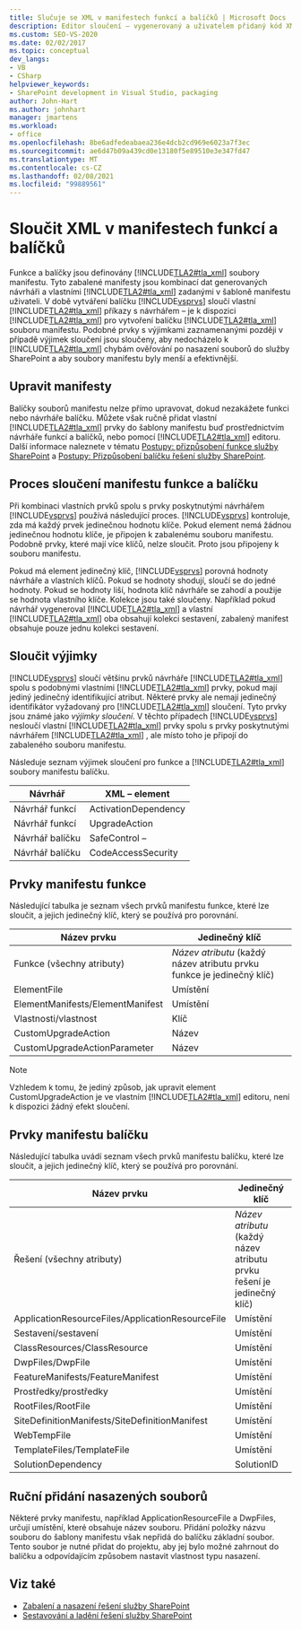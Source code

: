 ```yaml
---
title: Slučuje se XML v manifestech funkcí a balíčků | Microsoft Docs
description: Editor sloučení – vygenerovaný a uživatelem přidaný kód XML ve funkcích a manifestech balíčku služby SharePoint. Naučte se prvky manifestu funkcí a balíčku a výjimky sloučení.
ms.custom: SEO-VS-2020
ms.date: 02/02/2017
ms.topic: conceptual
dev_langs:
- VB
- CSharp
helpviewer_keywords:
- SharePoint development in Visual Studio, packaging
author: John-Hart
ms.author: johnhart
manager: jmartens
ms.workload:
- office
ms.openlocfilehash: 8be6adfedeabaea236e4dcb2cd969e6023a7f3ec
ms.sourcegitcommit: ae6d47b09a439cd0e13180f5e89510e3e347fd47
ms.translationtype: MT
ms.contentlocale: cs-CZ
ms.lasthandoff: 02/08/2021
ms.locfileid: "99889561"
---
```

# <a name="merge-xml-in-feature-and-package-manifests"></a>Sloučit XML v manifestech funkcí a balíčků
  Funkce a balíčky jsou definovány [!INCLUDE[TLA2#tla_xml](../sharepoint/includes/tla2sharptla-xml-md.md)] soubory manifestu. Tyto zabalené manifesty jsou kombinací dat generovaných návrháři a vlastními [!INCLUDE[TLA2#tla_xml](../sharepoint/includes/tla2sharptla-xml-md.md)] zadanými v šabloně manifestu uživateli. V době vytváření balíčku [!INCLUDE[vsprvs](../sharepoint/includes/vsprvs-md.md)] sloučí vlastní [!INCLUDE[TLA2#tla_xml](../sharepoint/includes/tla2sharptla-xml-md.md)] příkazy s návrhářem – je k dispozici [!INCLUDE[TLA2#tla_xml](../sharepoint/includes/tla2sharptla-xml-md.md)] pro vytvoření balíčku [!INCLUDE[TLA2#tla_xml](../sharepoint/includes/tla2sharptla-xml-md.md)] souboru manifestu. Podobné prvky s výjimkami zaznamenanými později v případě výjimek sloučení jsou sloučeny, aby nedocházelo k [!INCLUDE[TLA2#tla_xml](../sharepoint/includes/tla2sharptla-xml-md.md)] chybám ověřování po nasazení souborů do služby SharePoint a aby soubory manifestu byly menší a efektivnější.

## <a name="modify-the-manifests"></a>Upravit manifesty
 Balíčky souborů manifestu nelze přímo upravovat, dokud nezakážete funkci nebo návrháře balíčku. Můžete však ručně přidat vlastní [!INCLUDE[TLA2#tla_xml](../sharepoint/includes/tla2sharptla-xml-md.md)] prvky do šablony manifestu buď prostřednictvím návrháře funkcí a balíčků, nebo pomocí [!INCLUDE[TLA2#tla_xml](../sharepoint/includes/tla2sharptla-xml-md.md)] editoru. Další informace naleznete v tématu [Postupy: přizpůsobení funkce služby SharePoint](../sharepoint/how-to-customize-a-sharepoint-feature.md) a [Postupy: Přizpůsobení balíčku řešení služby SharePoint](../sharepoint/how-to-customize-a-sharepoint-solution-package.md).

## <a name="feature-and-package-manifest-merge-process"></a>Proces sloučení manifestu funkce a balíčku
 Při kombinaci vlastních prvků spolu s prvky poskytnutými návrhářem [!INCLUDE[vsprvs](../sharepoint/includes/vsprvs-md.md)] používá následující proces. [!INCLUDE[vsprvs](../sharepoint/includes/vsprvs-md.md)] kontroluje, zda má každý prvek jedinečnou hodnotu klíče. Pokud element nemá žádnou jedinečnou hodnotu klíče, je připojen k zabalenému souboru manifestu. Podobně prvky, které mají více klíčů, nelze sloučit. Proto jsou připojeny k souboru manifestu.

 Pokud má element jedinečný klíč, [!INCLUDE[vsprvs](../sharepoint/includes/vsprvs-md.md)] porovná hodnoty návrháře a vlastních klíčů. Pokud se hodnoty shodují, sloučí se do jedné hodnoty. Pokud se hodnoty liší, hodnota klíč návrháře se zahodí a použije se hodnota vlastního klíče. Kolekce jsou také sloučeny. Například pokud návrhář vygeneroval [!INCLUDE[TLA2#tla_xml](../sharepoint/includes/tla2sharptla-xml-md.md)] a vlastní [!INCLUDE[TLA2#tla_xml](../sharepoint/includes/tla2sharptla-xml-md.md)] oba obsahují kolekci sestavení, zabalený manifest obsahuje pouze jednu kolekci sestavení.

## <a name="merge-exceptions"></a>Sloučit výjimky
 [!INCLUDE[vsprvs](../sharepoint/includes/vsprvs-md.md)] sloučí většinu prvků návrháře [!INCLUDE[TLA2#tla_xml](../sharepoint/includes/tla2sharptla-xml-md.md)] spolu s podobnými vlastními [!INCLUDE[TLA2#tla_xml](../sharepoint/includes/tla2sharptla-xml-md.md)] prvky, pokud mají jediný jedinečný identifikující atribut. Některé prvky ale nemají jedinečný identifikátor vyžadovaný pro [!INCLUDE[TLA2#tla_xml](../sharepoint/includes/tla2sharptla-xml-md.md)] sloučení. Tyto prvky jsou známé jako *výjimky sloučení*. V těchto případech [!INCLUDE[vsprvs](../sharepoint/includes/vsprvs-md.md)] nesloučí vlastní [!INCLUDE[TLA2#tla_xml](../sharepoint/includes/tla2sharptla-xml-md.md)] prvky spolu s prvky poskytnutými návrhářem [!INCLUDE[TLA2#tla_xml](../sharepoint/includes/tla2sharptla-xml-md.md)] , ale místo toho je připojí do zabaleného souboru manifestu.

 Následuje seznam výjimek sloučení pro funkce a [!INCLUDE[TLA2#tla_xml](../sharepoint/includes/tla2sharptla-xml-md.md)] soubory manifestu balíčku.

|Návrhář|XML – element|
|--------------|-----------------|
|Návrhář funkcí|ActivationDependency|
|Návrhář funkcí|UpgradeAction|
|Návrhář balíčku|SafeControl –|
|Návrhář balíčku|CodeAccessSecurity|

## <a name="feature-manifest-elements"></a>Prvky manifestu funkce
 Následující tabulka je seznam všech prvků manifestu funkce, které lze sloučit, a jejich jedinečný klíč, který se používá pro porovnání.

|Název prvku|Jedinečný klíč|
|------------------|----------------|
|Funkce (všechny atributy)|*Název atributu* (každý název atributu prvku funkce je jedinečný klíč)|
|ElementFile|Umístění|
|ElementManifests/ElementManifest|Umístění|
|Vlastnosti/vlastnost|Klíč|
|CustomUpgradeAction|Název|
|CustomUpgradeActionParameter|Název|

> [!NOTE]
> Vzhledem k tomu, že jediný způsob, jak upravit element CustomUpgradeAction je ve vlastním [!INCLUDE[TLA2#tla_xml](../sharepoint/includes/tla2sharptla-xml-md.md)] editoru, není k dispozici žádný efekt sloučení.

## <a name="package-manifest-elements"></a>Prvky manifestu balíčku
 Následující tabulka uvádí seznam všech prvků manifestu balíčku, které lze sloučit, a jejich jedinečný klíč, který se používá pro porovnání.

|Název prvku|Jedinečný klíč|
|------------------|----------------|
|Řešení (všechny atributy)|*Název atributu* (každý název atributu prvku řešení je jedinečný klíč)|
|ApplicationResourceFiles/ApplicationResourceFile|Umístění|
|Sestavení/sestavení|Umístění|
|ClassResources/ClassResource|Umístění|
|DwpFiles/DwpFile|Umístění|
|FeatureManifests/FeatureManifest|Umístění|
|Prostředky/prostředky|Umístění|
|RootFiles/RootFile|Umístění|
|SiteDefinitionManifests/SiteDefinitionManifest|Umístění|
|WebTempFile|Umístění|
|TemplateFiles/TemplateFile|Umístění|
|SolutionDependency|SolutionID|

## <a name="manually-add-deployed-files"></a>Ruční přidání nasazených souborů
 Některé prvky manifestu, například ApplicationResourceFile a DwpFiles, určují umístění, které obsahuje název souboru. Přidání položky názvu souboru do šablony manifestu však nepřidá do balíčku základní soubor. Tento soubor je nutné přidat do projektu, aby jej bylo možné zahrnout do balíčku a odpovídajícím způsobem nastavit vlastnost typu nasazení.

## <a name="see-also"></a>Viz také
- [Zabalení a nasazení řešení služby SharePoint](../sharepoint/packaging-and-deploying-sharepoint-solutions.md)
- [Sestavování a ladění řešení služby SharePoint](../sharepoint/building-and-debugging-sharepoint-solutions.md)
